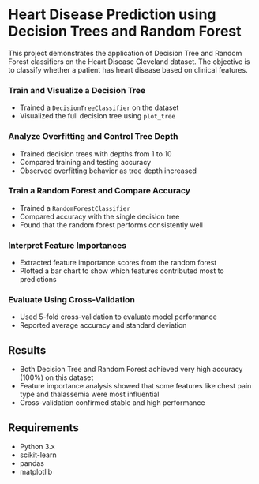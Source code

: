 # Heart Disease Prediction using Decision Trees and Random Forest

This project demonstrates the application of Decision Tree and Random Forest classifiers on the Heart Disease Cleveland dataset. The objective is to classify whether a patient has heart disease based on clinical features.
### Train and Visualize a Decision Tree
- Trained a `DecisionTreeClassifier` on the dataset
- Visualized the full decision tree using `plot_tree`

### Analyze Overfitting and Control Tree Depth
- Trained decision trees with depths from 1 to 10
- Compared training and testing accuracy
- Observed overfitting behavior as tree depth increased

###  Train a Random Forest and Compare Accuracy
- Trained a `RandomForestClassifier`
- Compared accuracy with the single decision tree
- Found that the random forest performs consistently well

### Interpret Feature Importances
- Extracted feature importance scores from the random forest
- Plotted a bar chart to show which features contributed most to predictions

### Evaluate Using Cross-Validation
- Used 5-fold cross-validation to evaluate model performance
- Reported average accuracy and standard deviation
## Results
- Both Decision Tree and Random Forest achieved very high accuracy (100%) on this dataset
- Feature importance analysis showed that some features like chest pain type and thalassemia were most influential
- Cross-validation confirmed stable and high performance
## Requirements
- Python 3.x
- scikit-learn
- pandas
- matplotlib


